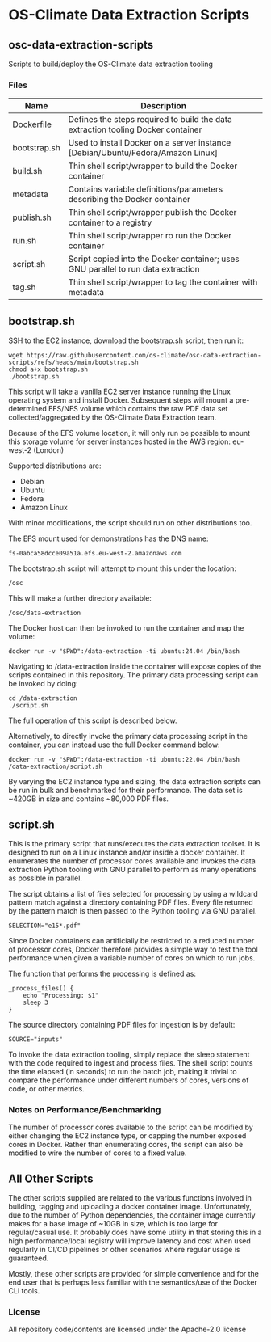 <!--
[comment]: # SPDX-License-Identifier: Apache-2.0
[comment]: # SPDX-FileCopyrightText: 2024 The Linux Foundation
-->

# OS-Climate Data Extraction Scripts

## osc-data-extraction-scripts

Scripts to build/deploy the OS-Climate data extraction tooling

### Files

<!-- markdownlint-disable MD013 -->

| Name         | Description                                                                       |
| ------------ | --------------------------------------------------------------------------------- |
| Dockerfile   | Defines the steps required to build the data extraction tooling Docker container  |
| bootstrap.sh | Used to install Docker on a server instance [Debian/Ubuntu/Fedora/Amazon Linux]   |
| build.sh     | Thin shell script/wrapper to build the Docker container                           |
| metadata     | Contains variable definitions/parameters describing the Docker container          |
| publish.sh   | Thin shell script/wrapper publish the Docker container to a registry              |
| run.sh       | Thin shell script/wrapper ro run the Docker container                             |
| script.sh    | Script copied into the Docker container; uses GNU parallel to run data extraction |
| tag.sh       | Thin shell script/wrapper to tag the container with metadata                      |

<!-- markdownlint-enable MD013 -->

## bootstrap.sh

SSH to the EC2 instance, download the bootstrap.sh script, then run it:

```console
wget https://raw.githubusercontent.com/os-climate/osc-data-extraction-scripts/refs/heads/main/bootstrap.sh
chmod a+x bootstrap.sh
./bootstrap.sh
```

This script will take a vanilla EC2 server instance running the Linux operating
system and install Docker. Subsequent steps will mount a pre-determined EFS/NFS
volume which contains the raw PDF data set collected/aggregated by the
OS-Climate Data Extraction team.

Because of the EFS volume location, it will only run be possible to mount this
storage volume for server instances hosted in the AWS region: eu-west-2 (London)

Supported distributions are:

- Debian
- Ubuntu
- Fedora
- Amazon Linux

With minor modifications, the script should run on other distributions too.

The EFS mount used for demonstrations has the DNS name:

`fs-0abca58dcce09a51a.efs.eu-west-2.amazonaws.com`

The bootstrap.sh script will attempt to mount this under the location:

`/osc`

This will make a further directory available:

`/osc/data-extraction`

The Docker host can then be invoked to run the container and map the volume:

```console
docker run -v "$PWD":/data-extraction -ti ubuntu:24.04 /bin/bash
```

Navigating to /data-extraction inside the container will expose copies of the
scripts contained in this repository. The primary data processing script can be
invoked by doing:

```console
cd /data-extraction
./script.sh
```

The full operation of this script is described below.

Alternatively, to directly invoke the primary data processing script in the
container, you can instead use the full Docker command below:

```console
docker run -v "$PWD":/data-extraction -ti ubuntu:22.04 /bin/bash /data-extraction/script.sh
```

By varying the EC2 instance type and sizing, the data extraction scripts can be
run in bulk and benchmarked for their performance. The data set is ~420GB in
size and contains ~80,000 PDF files.

## script.sh

This is the primary script that runs/executes the data extraction toolset. It
is designed to run on a Linux instance and/or inside a docker container. It
enumerates the number of processor cores available and invokes the data
extraction Python tooling with GNU parallel to perform as many operations as
possible in parallel.

The script obtains a list of files selected for processing by using a wildcard
pattern match against a directory containing PDF files. Every file returned by
the pattern match is then passed to the Python tooling via GNU parallel.

```console
SELECTION="e15*.pdf"
```

Since Docker containers can artificially be restricted to a reduced number of
processor cores, Docker therefore provides a simple way to test the tool
performance when given a variable number of cores on which to run jobs.

The function that performs the processing is defined as:

```console
_process_files() {
    echo "Processing: $1"
    sleep 3
}
```

The source directory containing PDF files for ingestion is by default:

```console
SOURCE="inputs"
```

To invoke the data extraction tooling, simply replace the sleep statement with
the code required to ingest and process files. The shell script counts the
time elapsed (in seconds) to run the batch job, making it trivial to compare
the performance under different numbers of cores, versions of code, or other
metrics.

### Notes on Performance/Benchmarking

The number of processor cores available to the script can be modified by
either changing the EC2 instance type, or capping the number exposed cores in
Docker. Rather than enumerating cores, the script can also be modified to wire
the number of cores to a fixed value.

## All Other Scripts

The other scripts supplied are related to the various functions involved in
building, tagging and uploading a docker container image. Unfortunately, due
to the number of Python dependencies, the container image currently makes
for a base image of ~10GB in size, which is too large for regular/casual use.
It probably does have some utility in that storing this in a high
performance/local registry will improve latency and cost when used regularly in
CI/CD pipelines or other scenarios where regular usage is guaranteed.

Mostly, these other scripts are provided for simple convenience and for the end
user that is perhaps less familiar with the semantics/use of the Docker CLI
tools.

### License

All repository code/contents are licensed under the Apache-2.0 license

